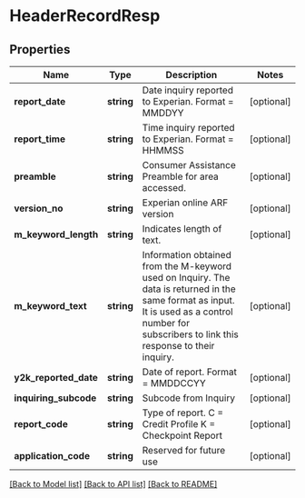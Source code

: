 # HeaderRecordResp

## Properties
Name | Type | Description | Notes
------------ | ------------- | ------------- | -------------
**report_date** | **string** | Date inquiry reported to Experian. Format &#x3D; MMDDYY | [optional] 
**report_time** | **string** | Time inquiry reported to Experian. Format &#x3D; HHMMSS | [optional] 
**preamble** | **string** | Consumer Assistance Preamble for area accessed. | [optional] 
**version_no** | **string** | Experian online ARF version | [optional] 
**m_keyword_length** | **string** | Indicates length of text. | [optional] 
**m_keyword_text** | **string** | Information obtained from the M-keyword used on Inquiry. The data is returned in the same format as input.  It is used as a control number for subscribers to link this response to their inquiry. | [optional] 
**y2k_reported_date** | **string** | Date of report. Format &#x3D; MMDDCCYY | [optional] 
**inquiring_subcode** | **string** | Subcode from Inquiry | [optional] 
**report_code** | **string** | Type of report. C &#x3D; Credit Profile K &#x3D; Checkpoint Report | [optional] 
**application_code** | **string** | Reserved for future use | [optional] 

[[Back to Model list]](../README.md#documentation-for-models) [[Back to API list]](../README.md#documentation-for-api-endpoints) [[Back to README]](../README.md)


